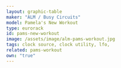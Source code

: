 ```yaml
---
layout: graphic-table
maker: "ALM / Busy Circuits"
model: Pamela's New Workout
type: eurorack
id: pams-new-workout
image: /assets/image/alm-pams-workout.jpg
tags: clock source, clock utility, lfo,
related: pams-workout
own: "true"
---
```

